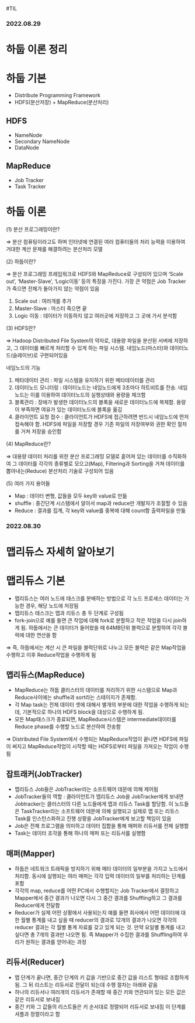 #TIL

### 2022.08.29

# 하둡 이론 정리

# 하둡 기본

- Distribute Programming Framework
- HDFS(분산저장) + MapReduce(분산처리)

## HDFS

- NameNode
- Secondary NameNode
- DataNode

## MapReduce

- Job Tracker
- Task Tracker

# 하둡 이론

(1) 분산 프로그래밍이란?

⇒ 분산 컴퓨팅이라고도 하며 인터넷에 연결된 여러 컴퓨터들의 처리 능력을 이용하여 거대한 계산 문제를 해결하려는 분산처리 모델

(2) 하둡이란?

⇒ 분산 프로그래밍 프레임워크로 HDFS와 MapReduce로 구성되어 있으며 ‘Scale out’, ‘Master-Slave’, ‘Logic이동’ 등의 특징을 가진다. 가장 큰 약점은 Job Tracker가 죽으면 전체가 돌아가지 않는 약점이 있음

1. Scale out : 여러개를 추가
2. Master-Slave : 마스터 죽으면 끝
3. Logic 이동 : 데이터가 이동하지 않고 여러곳에 저장하고 그 곳에 가서 분석함

(3) HDFS란?

⇒ Hadoop Distributed File System의 약자로, 대용량 파일을 분산된 서버에 저장하고, 그 데이터를 빠르게 처리할 수 있게 하는 파일 시스템. 네임노드(마스터)와 데이터노드(슬레이브)로 구현되어있음

네임노드의 기능

1. 메타데이터 관리 : 파일 시스템을 유지하기 위한 메타데이터를 관리
2. 데이터노드 모니터링 : 데이터노드는 네임노드에게 3초마다 하트비트를 전송. 네임노드는 이를 이용하여 데이터노드의 실행상태와 용량을 체크함
3. 블록관리 : 장애가 발생한 데이터노드의 블록을 새로운 데이터노드에 복제함. 용량이 부족하면 여유가 있는 데이터노드에 블록을 옮김
4. 클라이언트 요청 접수 : 클라이언트가 HDFS에 접근하려면 반드시 네임노드에 먼저 접속해야 함. HDFS에 파일을 저장할 경우 기존 파일의 저장여부와 권한 확인 절차를 거쳐 저장을 승인함

(4) MapReduce란?

⇒ 대용량 데이터 처리를 위한 분산 프로그래밍 모델로 흩어져 있는 데이터를 수직화하여 그 데이터를 각각의 종류별로 모으고(Map), Filtering과 Sorting을 거쳐 데이터를 뽑아내는(Reduce) 분산처리 기술로 구성되어 있음

(5) 여러 가지 용어들

- Map : 데이터 변형, 값들을 모두 key와 value로 만듦
- shuffle : 중간단계 시스템에서 알아서 map과 reduce만 개발자가 조절할 수 있음
- Reduce : 결과를 집계, 각 key와 value를 중복에 대해 count함 출력파일을 만듦

### 2022.08.30

# 맵리듀스 자세히 알아보기

# 맵리듀스 기본

- 맵리듀스는 여러 노드에 태스크를 분배하는 방법으로 각 노드 프로세스 데이터는 가능한 경우, 해당 노드에 저장됨
- 맵리듀스 태스크는 맵과 리듀스 총 두 단계로 구성됨
- fork-join으로 예를 들면 큰 작업에 대해 fork로 분할하고 작은 작업을 다시 join하게 됨. 하둡에서는 큰 데이터가 들어왔을 때 64MB단위 블럭으로 분할하여 각각 블럭에 대한 연산을 함

⇒ 즉, 하둡에서는 계산 시 큰 파일을 블럭단위로 나누고 모든 블럭은 같은 Map작업을 수행하고 이후 Reduce작업을 수행하게 됨

## 맵리듀스(MapReduce)

- MapReduce는 하둡 클러스터의 데이터를 처리하기 위한 시스템으로 Map과 Reduce사이에는 shuffle과 sort라는 스테이지가 존재함.
- 각 Map task는 전체 데이터 셋에 대해서 별개의 부분에 대한 작업을 수행하게 되는데, 기본적으로 하나의 HDFS block을 대상으로 수행하게 됨.
- 모든 Map태스크가 종료되면, MapReduce시스템은 intermediate데이터를 Reduce phase를 수행할 노드로 분산하여 전송함

⇒ Distributed File System에서 수행되는 MapReduce작업이 끝나면 HDFS에 파일이 써지고 MapReduce작업이 시작할 때는 HDFS로부터 파일을 가져오는 작업이 수행됨

## 잡트래커(JobTracker)

- 맵리듀스 Job들은 JobTracker라는 소프트웨어 데몬에 의해 제어됨
- JobTracker들의 역할 : 클라이언트가 맵리듀스 Job을 JobTracker에게 보내면 Jobtracker는 클러스터의 다른 노드들에게 맵과 리듀스 Task를 할당함. 이 노드들은 TaskTracker라는 소프트웨어 데몬에 의해 실행되고 실제로 맵 또는 리듀스 Task를 인스턴스화하고 진행 상황을 JobTracker에게 보고할 책임이 있음
- Job은 전체 프로그램을 의미하고 데이터 집합을 통해 매퍼와 리듀서를 전체 실행함
- Task는 데이터 조각을 통해 하나의 매퍼 또는 리듀서를 실행함

## 매퍼(Mapper)

- 하둡은 네트워크 트래픽을 방지하기 위해 메타 데이터의 일부분을 가지고 노드에서 처리함. 동시에 실행되는 여러 매퍼는 각각 입력 데이터의 일부를 처리하는 단계를 포함
- 각각의 map, reduce를 어떤 PC에서 수행할지는 Job Tracker에서 결정하고 Mapper에서 중간 결과가 나오면 다시 그 중간 결과를 Shuffling하고 그 결과를 Reducer에게 전달함
- Reducer가 실제 어떤 상황에서 사용되는지 예를 들면 회사에서 어떤 데이터에 대한 월별 통계를 내고 싶을 때 reducer의 결과로 12개의 결과가 나오면 각각의 reducer 결과는 각 월별 통계 자료를 갖고 있게 되는 것. 만약 요일별 통계를 내고 싶다면 총 7개의 결과만 나오면 됨. 즉 Mapper가 수집한 결과를 Shuffling하여 우리가 원하는 결과를 얻어내는 과정

## 리듀서(Reducer)

- 맵 단계가 끝나면, 중간 단계의 키 값을 기반으로 중간 값을 리스트 형태로 조합하게 됨. 그 뒤 리스트는 리듀서로 전달이 되는데 수행 절차는 아래와 같음
- 하나의 리듀서나 여러개의 리듀서가 존재할 때 중간 키와 연관되어 있는 모든 값은 같은 리듀서로 보내짐
- 중간 키와 그 값들의 리스트들은 키 순서대로 정렬되어 리듀서로 보내짐 이 단계를 셔플과 정렬이라고 함
